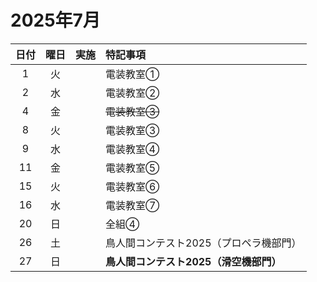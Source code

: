 # 2025年7月
| 日付 | 曜日 | 実施 | 特記事項 |
| :--: | :--: | :--: | :-- |
| 1 | 火 | | 電装教室① |
| 2 | 水 | | 電装教室② |
| 4 | 金 | | <s>電装教室③</s> |
| 8 | 火 | | 電装教室③ |
| 9 | 水 | | 電装教室④ |
| 11 | 金 | | 電装教室⑤ |
| 15 | 火 | | 電装教室⑥ |
| 16 | 水 | | 電装教室⑦ |
| 20 | 日 | | 全組④ |
| 26 | 土 | | 鳥人間コンテスト2025（プロペラ機部門） |
| 27 | 日 | | **鳥人間コンテスト2025（滑空機部門）** |
